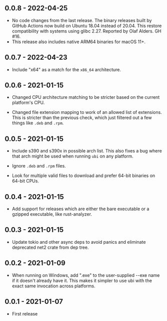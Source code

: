 ## 0.0.8 - 2022-04-25

* No code changes from the last release. The binary releases built by GitHub
  Actions now build on Ubuntu 18.04 instead of 20.04. This restore
  compatibility with systems using glibc 2.27. Reported by Olaf Alders. GH
  #16.
* This release also includes native ARM64 binaries for macOS 11+.


## 0.0.7 - 2022-04-23

* Include "x64" as a match for the `x86_64` architecture.


## 0.0.6 - 2021-01-15

* Changed CPU architecture matching to be stricter based on the current
  platform's CPU.

* Changed file extension mapping to work of an allowed list of
  extensions. This is stricter than the previous check, which just filtered
  out a few things like `.deb` and `.rpm`.


## 0.0.5 - 2021-01-15

* Include s390 and s390x in possible arch list. This also fixes a bug where
  that arch might be used when running `ubi` on any platform.

* Ignore `.deb` and `.rpm` files.

* Look for multiple valid files to download and prefer 64-bit binaries on
  64-bit CPUs.


## 0.0.4 - 2021-01-15

* Add support for releases which are either the bare executable or a gzipped
  executable, like rust-analyzer.


## 0.0.3 - 2021-01-15

* Update tokio and other async deps to avoid panics and eliminate deprecated
  net2 crate from dep tree.


## 0.0.2 - 2021-01-09

* When running on Windows, add ".exe" to the user-supplied --exe name if it
  doesn't already have it. This makes it simpler to use ubi with the exact
  same invocation across platforms.


## 0.0.1 - 2021-01-07

* First release
